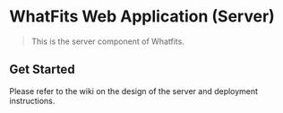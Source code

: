 # WhatFits Web Application (Server)

> This is the server component of Whatfits.

## Get Started

Please refer to the wiki on the design of the server and deployment instructions.
